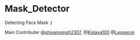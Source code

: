 # Mask_Detector
Detecting Face Mask  :)

Main Contributer @[shivamsingh2307](https://github.com/shivamsingh2307),
                 @[Kislaya100](https://github.com/Kislaya100)
                 @[Leoperon](https://github.com/leoperon)
